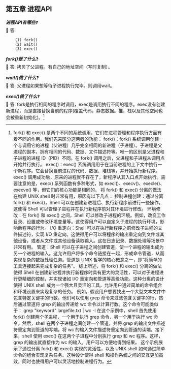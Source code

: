## 第五章 进程API

***进程API有哪些***:question:       
:key: 答:   
```
    (1) fork()
    (2) wait()
    (3) exec()
```  
***fork()做了什么***:question:      
:key: 答: 拷贝了父进程。有自己的地址空间（写时复制）。  

***wait()做了什么***:question:    
:key: 答: 父进程如果想等待子进程执行完毕。则调用wait。  

***exec()做了什么***:question:  
:key: 答: fork是执行相同的程序时调用，exec是调用执行不同的程序。exec没有创建新进程，而是直接替换当前的程序(覆盖代码，静态数据。推，栈以及其他空间也会被重新初始化)。[^1]  

[^1]: fork() 和 exec() 是两个不同的系统调用，它们在进程管理和程序执行方面有着不同的作用。我们先来区分这两者的功能：
fork()：fork() 系统调用创建一个与调用它的进程（父进程）几乎完全相同的新进程（子进程）。子进程是父进程的副本，拥有相同的代码、数据、文件描述符等。唯一的区别是父进程和子进程的进程 ID（PID）不同。在 fork() 调用之后，父进程和子进程从调用点开始并行执行。
exec()：exec() 系统调用用于在当前进程的上下文中执行一个新程序。它会替换当前进程的代码、数据、堆栈等，并开始执行新程序。exec() 调用成功后，原来的进程就不存在了，新程序从其入口点开始执行。需要注意的是，exec() 系列函数有多种形式，如 execl()、execv()、execle()、execve() 等，但它们的核心功能是相同的。
将 fork() 和 exec() 分离的做法在构建 UNIX shell 时非常有用，原因有以下几点：
控制进程创建：通过分离 fork() 和 exec()，Shell 可以在创建新进程后、执行新程序前进行一些操作。这使得 Shell 可以管理子进程并在执行新程序前对其环境进行修改。
环境修改：在 fork() 和 exec() 之间，Shell 可以修改子进程的环境。例如，改变工作目录、设置或修改环境变量等。这使得用户可以自定义子进程的执行环境，影响新程序的行为。
I/O 重定向：Shell 可以在执行新程序之前修改子进程的文件描述符，实现 I/O 重定向。这使得用户可以将程序的输出重定向到文件或其他设备，或者从文件或其他设备读取输入。这在日志记录、数据处理等场景中非常有用。
管道：Shell 可以在子进程之间创建管道，使一个进程的输出成为另一个进程的输入。这允许用户将多个命令链接在一起，形成命令管道，从而实现复杂的数据处理任务。管道是 UNIX 哲学的核心概念之一，即“将简单的工具连接起来完成复杂的任务”。
综上所述，将 fork() 和 exec() 分离的做法使得 Shell 在创建新进程并执行新程序时具有更大的灵活性，可以对子进程进行更精细的控制，并实现诸如 I/O 重定向和管道等高级功能。这种分离的设计使得 UNIX shell 成为一个强大且灵活的工具，允许用户通过简单的命令组合和环境设置来实现复杂的任务。
例如，假设用户想要找出一个大型文本文件中包含特定关键字的行数。他们可以使用 grep 命令来过滤包含关键字的行，然后通过管道将 grep 的输出传递给 wc 命令以计算行数。这个命令可能类似于：
grep "keyword" largefile.txt | wc -l
在这个示例中，shell 首先使用 fork() 创建两个子进程，一个用于执行 grep 命令，另一个用于执行 wc 命令。然后，shell 在两个子进程之间创建一个管道，并将 grep 的输出文件描述符重定向到管道的写端，将 wc 的输入文件描述符重定向到管道的读端。接下来，shell 使用 exec() 在这两个子进程中分别执行 grep 和 wc 程序。这样，grep 的输出就直接作为 wc 的输入，用户可以方便地得到结果。
这个示例展示了通过分离 fork() 和 exec() 实现的灵活性，以及 UNIX shell 如何通过简单命令的组合实现复杂任务。这种设计使得 shell 和操作系统之间的交互更加高效，同时也使得用户可以灵活地控制进程行为。